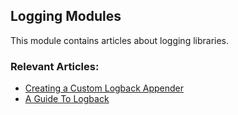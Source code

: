 ## Logging Modules

This module contains articles about logging libraries.

### Relevant Articles:

- [Creating a Custom Logback Appender](https://www.surya.com/custom-logback-appender)
- [A Guide To Logback](https://www.surya.com/logback)
